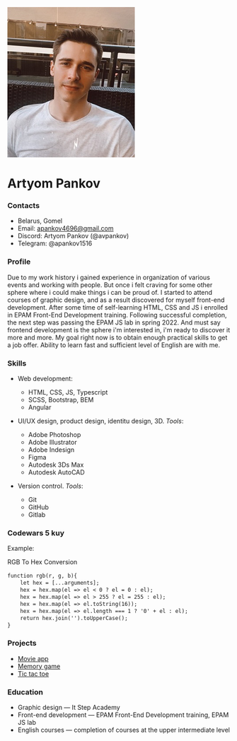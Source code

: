![photo](photo.jpg)
# Artyom Pankov

### Contacts 

- Belarus, Gomel
- Email: apankov4696@gmail.com
- Discord: Artyom Pankov (@avpankov)
- Telegram: @apankov1516


### Profile

Due to my work history i gained experience in organization of various events and working with people.
But once i felt craving for some other sphere where i could make things i can be proud of. I started to attend courses of graphic design, and as a result discovered for myself front-end development.
After some time of self-learning HTML, CSS and JS i enrolled in EPAM Front-End Development training.
Following successful completion, the next step was passing the EPAM JS lab in spring 2022.
And must say frontend development is the sphere i'm interested in, i'm ready to discover it more and more.
My goal right now is to obtain enough practical skills to get a job offer. Ability to learn fast and sufficient level of English are with me.


### Skills

- Web development:

    - HTML, CSS, JS, Typescript
    - SCSS, Bootstrap, BEM
    - Angular

- UI/UX design, product design, identitu design, 3D. _Tools_:

    - Adobe Photoshop
    - Adobe Illustrator
    - Adobe Indesign
    - Figma
    - Autodesk 3Ds Max
    - Autodesk AutoCAD

- Version control. _Tools_:

    - Git
    - GitHub
    - Gitlab


### Codewars 5 kuy

Example:

RGB To Hex Conversion

```
function rgb(r, g, b){
    let hex = [...arguments];
    hex = hex.map(el => el < 0 ? el = 0 : el);
    hex = hex.map(el => el > 255 ? el = 255 : el);
    hex = hex.map(el => el.toString(16));
    hex = hex.map(el => el.length === 1 ? '0' + el : el);
    return hex.join('').toUpperCase();
}
```


### Projects

- [Movie app](https://avpankov.github.io/movie-app/)
- [Memory game](https://avpankov.github.io/memory-game/)
- [Tic tac toe](https://avpankov.github.io/tic-tac-toe/)


### Education

- Graphic design — It Step Academy
- Front-end development — EPAM Front-End Development training, EPAM JS lab 
- English courses — completion of courses at the upper intermediate level